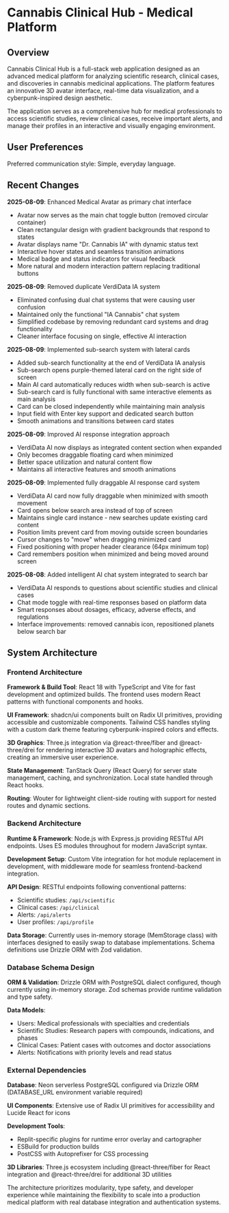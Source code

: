 # Cannabis Clinical Hub - Medical Platform

## Overview

Cannabis Clinical Hub is a full-stack web application designed as an advanced medical platform for analyzing scientific research, clinical cases, and discoveries in cannabis medicinal applications. The platform features an innovative 3D avatar interface, real-time data visualization, and a cyberpunk-inspired design aesthetic.

The application serves as a comprehensive hub for medical professionals to access scientific studies, review clinical cases, receive important alerts, and manage their profiles in an interactive and visually engaging environment.

## User Preferences

Preferred communication style: Simple, everyday language.

## Recent Changes

**2025-08-09**: Enhanced Medical Avatar as primary chat interface
- Avatar now serves as the main chat toggle button (removed circular container)
- Clean rectangular design with gradient backgrounds that respond to states
- Avatar displays name "Dr. Cannabis IA" with dynamic status text
- Interactive hover states and seamless transition animations
- Medical badge and status indicators for visual feedback
- More natural and modern interaction pattern replacing traditional buttons

**2025-08-09**: Removed duplicate VerdiData IA system
- Eliminated confusing dual chat systems that were causing user confusion
- Maintained only the functional "IA Cannabis" chat system
- Simplified codebase by removing redundant card systems and drag functionality
- Cleaner interface focusing on single, effective AI interaction

**2025-08-09**: Implemented sub-search system with lateral cards
- Added sub-search functionality at the end of VerdiData IA analysis
- Sub-search opens purple-themed lateral card on the right side of screen
- Main AI card automatically reduces width when sub-search is active
- Sub-search card is fully functional with same interactive elements as main analysis
- Card can be closed independently while maintaining main analysis
- Input field with Enter key support and dedicated search button
- Smooth animations and transitions between card states

**2025-08-09**: Improved AI response integration approach
- VerdiData AI now displays as integrated content section when expanded
- Only becomes draggable floating card when minimized
- Better space utilization and natural content flow
- Maintains all interactive features and smooth animations

**2025-08-09**: Implemented fully draggable AI response card system
- VerdiData AI card now fully draggable when minimized with smooth movement  
- Card opens below search area instead of top of screen
- Maintains single card instance - new searches update existing card content
- Position limits prevent card from moving outside screen boundaries
- Cursor changes to "move" when dragging minimized card
- Fixed positioning with proper header clearance (64px minimum top)
- Card remembers position when minimized and being moved around screen

**2025-08-08**: Added intelligent AI chat system integrated to search bar
- VerdiData AI responds to questions about scientific studies and clinical cases
- Chat mode toggle with real-time responses based on platform data
- Smart responses about dosages, efficacy, adverse effects, and regulations
- Interface improvements: removed cannabis icon, repositioned planets below search bar

## System Architecture

### Frontend Architecture

**Framework & Build Tool**: React 18 with TypeScript and Vite for fast development and optimized builds. The frontend uses modern React patterns with functional components and hooks.

**UI Framework**: shadcn/ui components built on Radix UI primitives, providing accessible and customizable components. Tailwind CSS handles styling with a custom dark theme featuring cyberpunk-inspired colors and effects.

**3D Graphics**: Three.js integration via @react-three/fiber and @react-three/drei for rendering interactive 3D avatars and holographic effects, creating an immersive user experience.

**State Management**: TanStack Query (React Query) for server state management, caching, and synchronization. Local state handled through React hooks.

**Routing**: Wouter for lightweight client-side routing with support for nested routes and dynamic sections.

### Backend Architecture

**Runtime & Framework**: Node.js with Express.js providing RESTful API endpoints. Uses ES modules throughout for modern JavaScript syntax.

**Development Setup**: Custom Vite integration for hot module replacement in development, with middleware mode for seamless frontend-backend integration.

**API Design**: RESTful endpoints following conventional patterns:
- Scientific studies: `/api/scientific`
- Clinical cases: `/api/clinical` 
- Alerts: `/api/alerts`
- User profiles: `/api/profile`

**Data Storage**: Currently uses in-memory storage (MemStorage class) with interfaces designed to easily swap to database implementations. Schema definitions use Drizzle ORM with Zod validation.

### Database Schema Design

**ORM & Validation**: Drizzle ORM with PostgreSQL dialect configured, though currently using in-memory storage. Zod schemas provide runtime validation and type safety.

**Data Models**:
- Users: Medical professionals with specialties and credentials
- Scientific Studies: Research papers with compounds, indications, and phases
- Clinical Cases: Patient cases with outcomes and doctor associations
- Alerts: Notifications with priority levels and read status

### External Dependencies

**Database**: Neon serverless PostgreSQL configured via Drizzle ORM (DATABASE_URL environment variable required)

**UI Components**: Extensive use of Radix UI primitives for accessibility and Lucide React for icons

**Development Tools**: 
- Replit-specific plugins for runtime error overlay and cartographer
- ESBuild for production builds
- PostCSS with Autoprefixer for CSS processing

**3D Libraries**: Three.js ecosystem including @react-three/fiber for React integration and @react-three/drei for additional 3D utilities

The architecture prioritizes modularity, type safety, and developer experience while maintaining the flexibility to scale into a production medical platform with real database integration and authentication systems.